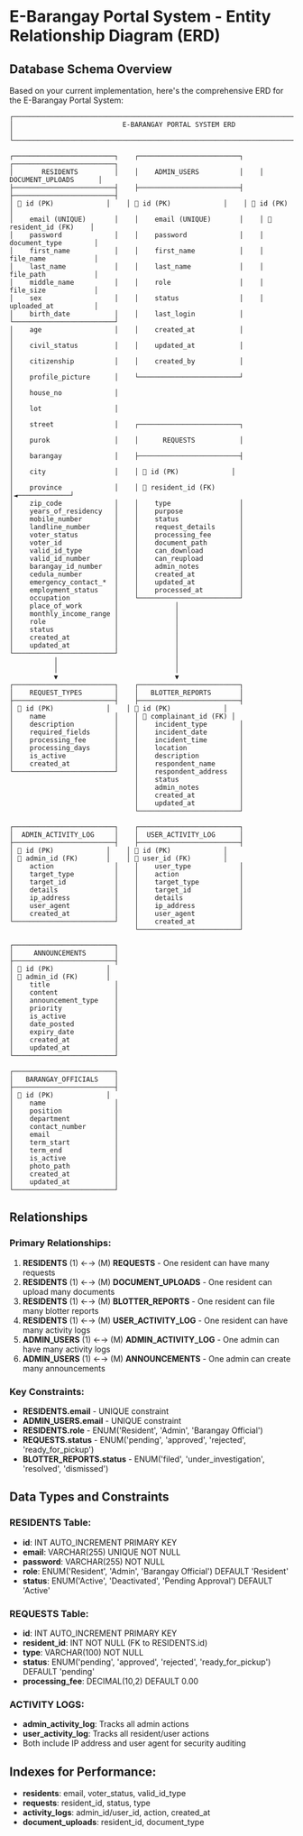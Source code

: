 # E-Barangay Portal System - Entity Relationship Diagram (ERD)

## Database Schema Overview

Based on your current implementation, here's the comprehensive ERD for the E-Barangay Portal System:

```
┌─────────────────────────────────────────────────────────────────────────────────────┐
│                           E-BARANGAY PORTAL SYSTEM ERD                             │
└─────────────────────────────────────────────────────────────────────────────────────┘

┌─────────────────────────┐    ┌─────────────────────────┐    ┌─────────────────────────┐
│       RESIDENTS         │    │    ADMIN_USERS          │    │   DOCUMENT_UPLOADS      │
├─────────────────────────┤    ├─────────────────────────┤    ├─────────────────────────┤
│ 🔑 id (PK)             │    │ 🔑 id (PK)             │    │ 🔑 id (PK)             │
│    email (UNIQUE)       │    │    email (UNIQUE)       │    │ 🔗 resident_id (FK)    │
│    password             │    │    password             │    │    document_type        │
│    first_name           │    │    first_name           │    │    file_name            │
│    last_name            │    │    last_name            │    │    file_path            │
│    middle_name          │    │    role                 │    │    file_size            │
│    sex                  │    │    status               │    │    uploaded_at          │
│    birth_date           │    │    last_login           │    └─────────────────────────┘
│    age                  │    │    created_at           │              │
│    civil_status         │    │    updated_at           │              │
│    citizenship          │    │    created_by           │              │
│    profile_picture      │    └─────────────────────────┘              │
│    house_no             │                                             │
│    lot                  │                                             │
│    street               │    ┌─────────────────────────┐              │
│    purok                │    │      REQUESTS           │              │
│    barangay             │    ├─────────────────────────┤              │
│    city                 │    │ 🔑 id (PK)             │              │
│    province             │    │ 🔗 resident_id (FK)    │◄─────────────┘
│    zip_code             │    │    type                 │
│    years_of_residency   │    │    purpose              │
│    mobile_number        │    │    status               │
│    landline_number      │    │    request_details      │
│    voter_status         │    │    processing_fee       │
│    voter_id             │    │    document_path        │
│    valid_id_type        │    │    can_download         │
│    valid_id_number      │    │    can_reupload         │
│    barangay_id_number   │    │    admin_notes          │
│    cedula_number        │    │    created_at           │
│    emergency_contact_*  │    │    updated_at           │
│    employment_status    │    │    processed_at         │
│    occupation           │    └─────────────────────────┘
│    place_of_work        │              │
│    monthly_income_range │              │
│    role                 │              │
│    status               │              │
│    created_at           │              │
│    updated_at           │              │
└─────────────────────────┘              │
           │                             │
           │                             │
           ▼                             ▼
┌─────────────────────────┐    ┌─────────────────────────┐
│    REQUEST_TYPES        │    │   BLOTTER_REPORTS       │
├─────────────────────────┤    ├─────────────────────────┤
│ 🔑 id (PK)             │    │ 🔑 id (PK)             │
│    name                 │    │ 🔗 complainant_id (FK) │
│    description          │    │    incident_type        │
│    required_fields      │    │    incident_date        │
│    processing_fee       │    │    incident_time        │
│    processing_days      │    │    location             │
│    is_active            │    │    description          │
│    created_at           │    │    respondent_name      │
└─────────────────────────┘    │    respondent_address   │
                               │    status               │
                               │    admin_notes          │
                               │    created_at           │
                               │    updated_at           │
                               └─────────────────────────┘

┌─────────────────────────┐    ┌─────────────────────────┐
│  ADMIN_ACTIVITY_LOG     │    │  USER_ACTIVITY_LOG      │
├─────────────────────────┤    ├─────────────────────────┤
│ 🔑 id (PK)             │    │ 🔑 id (PK)             │
│ 🔗 admin_id (FK)       │    │ 🔗 user_id (FK)        │
│    action               │    │    user_type            │
│    target_type          │    │    action               │
│    target_id            │    │    target_type          │
│    details              │    │    target_id            │
│    ip_address           │    │    details              │
│    user_agent           │    │    ip_address           │
│    created_at           │    │    user_agent           │
└─────────────────────────┘    │    created_at           │
                               └─────────────────────────┘

┌─────────────────────────┐
│     ANNOUNCEMENTS       │
├─────────────────────────┤
│ 🔑 id (PK)             │
│ 🔗 admin_id (FK)       │
│    title                │
│    content              │
│    announcement_type    │
│    priority             │
│    is_active            │
│    date_posted          │
│    expiry_date          │
│    created_at           │
│    updated_at           │
└─────────────────────────┘

┌─────────────────────────┐
│   BARANGAY_OFFICIALS    │
├─────────────────────────┤
│ 🔑 id (PK)             │
│    name                 │
│    position             │
│    department           │
│    contact_number       │
│    email                │
│    term_start           │
│    term_end             │
│    is_active            │
│    photo_path           │
│    created_at           │
│    updated_at           │
└─────────────────────────┘
```

## Relationships

### Primary Relationships:
1. **RESIDENTS** (1) ←→ (M) **REQUESTS** - One resident can have many requests
2. **RESIDENTS** (1) ←→ (M) **DOCUMENT_UPLOADS** - One resident can upload many documents
3. **RESIDENTS** (1) ←→ (M) **BLOTTER_REPORTS** - One resident can file many blotter reports
4. **RESIDENTS** (1) ←→ (M) **USER_ACTIVITY_LOG** - One resident can have many activity logs
5. **ADMIN_USERS** (1) ←→ (M) **ADMIN_ACTIVITY_LOG** - One admin can have many activity logs
6. **ADMIN_USERS** (1) ←→ (M) **ANNOUNCEMENTS** - One admin can create many announcements

### Key Constraints:
- **RESIDENTS.email** - UNIQUE constraint
- **ADMIN_USERS.email** - UNIQUE constraint
- **RESIDENTS.role** - ENUM('Resident', 'Admin', 'Barangay Official')
- **REQUESTS.status** - ENUM('pending', 'approved', 'rejected', 'ready_for_pickup')
- **BLOTTER_REPORTS.status** - ENUM('filed', 'under_investigation', 'resolved', 'dismissed')

## Data Types and Constraints

### RESIDENTS Table:
- **id**: INT AUTO_INCREMENT PRIMARY KEY
- **email**: VARCHAR(255) UNIQUE NOT NULL
- **password**: VARCHAR(255) NOT NULL
- **role**: ENUM('Resident', 'Admin', 'Barangay Official') DEFAULT 'Resident'
- **status**: ENUM('Active', 'Deactivated', 'Pending Approval') DEFAULT 'Active'

### REQUESTS Table:
- **id**: INT AUTO_INCREMENT PRIMARY KEY
- **resident_id**: INT NOT NULL (FK to RESIDENTS.id)
- **type**: VARCHAR(100) NOT NULL
- **status**: ENUM('pending', 'approved', 'rejected', 'ready_for_pickup') DEFAULT 'pending'
- **processing_fee**: DECIMAL(10,2) DEFAULT 0.00

### ACTIVITY LOGS:
- **admin_activity_log**: Tracks all admin actions
- **user_activity_log**: Tracks all resident/user actions
- Both include IP address and user agent for security auditing

## Indexes for Performance:
- **residents**: email, voter_status, valid_id_type
- **requests**: resident_id, status, type
- **activity_logs**: admin_id/user_id, action, created_at
- **document_uploads**: resident_id, document_type